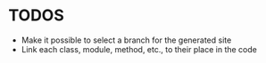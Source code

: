 # TODOS

* Make it possible to select a branch for the generated site
* Link each class, module, method, etc., to their place in the code
